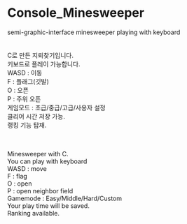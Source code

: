 # Console_Minesweeper
semi-graphic-interface minesweeper playing with keyboard
<br>
<br>
<br>
C로 만든 지뢰찾기입니다.
<br>
키보드로 플레이 가능합니다.
<br>
WASD : 이동
<br>
F : 플래그(깃발)
<br>
O : 오픈
<br>
P : 주위 오픈
<br>
게임모드 : 초급/중급/고급/사용자 설정
<br>
클리어 시간 저장 가능.
<br>
랭킹 기능 탑재.
<br>
<br>
<br>

Minesweeper with C.
<br>
You can play with keyboard
<br>
WASD : move
<br>
F : flag
<br>
O : open
<br>
P : open neighbor field
<br>
Gamemode : Easy/Middle/Hard/Custom
<br>
Your play time will be saved.
<br>
Ranking available.
